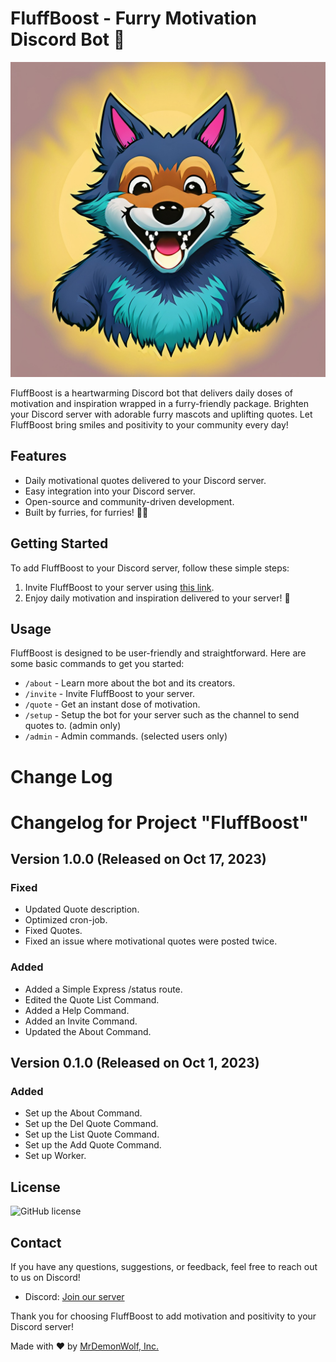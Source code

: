 # FluffBoost - Furry Motivation Discord Bot 🐾

![FluffBoost Logo](logo.jpg)

FluffBoost is a heartwarming Discord bot that delivers daily doses of motivation and inspiration wrapped in a furry-friendly package. Brighten your Discord server with adorable furry mascots and uplifting quotes. Let FluffBoost bring smiles and positivity to your community every day!

## Features

- Daily motivational quotes delivered to your Discord server.
- Easy integration into your Discord server.
- Open-source and community-driven development.
- Built by furries, for furries! 🐺🐾

## Getting Started

To add FluffBoost to your Discord server, follow these simple steps:

1. Invite FluffBoost to your server using [this link](https://discord.com/api/oauth2/authorize?client_id=1152416549261561856&permissions=2147551232&scope=bot).
2. Enjoy daily motivation and inspiration delivered to your server! 🎉

## Usage

FluffBoost is designed to be user-friendly and straightforward. Here are some basic commands to get you started:

- `/about` - Learn more about the bot and its creators.
- `/invite` - Invite FluffBoost to your server.
- `/quote` - Get an instant dose of motivation.
- `/setup` - Setup the bot for your server such as the channel to send quotes to. (admin only)
- `/admin` - Admin commands. (selected users only)

# Change Log

# Changelog for Project "FluffBoost"

## Version 1.0.0 (Released on Oct 17, 2023)

### Fixed

- Updated Quote description.
- Optimized cron-job.
- Fixed Quotes.
- Fixed an issue where motivational quotes were posted twice.

### Added

- Added a Simple Express /status route.
- Edited the Quote List Command.
- Added a Help Command.
- Added an Invite Command.
- Updated the About Command.

## Version 0.1.0 (Released on Oct 1, 2023)

### Added

- Set up the About Command.
- Set up the Del Quote Command.
- Set up the List Quote Command.
- Set up the Add Quote Command.
- Set up Worker.

## License

![GitHub license](https://img.shields.io/github/license/MrDemonWolf/fluffboost.svg?style=for-the-badge&logo=github)

## Contact

If you have any questions, suggestions, or feedback, feel free to reach out to us on Discord!

- Discord: [Join our server](https://mrdwolf.com/discord)

Thank you for choosing FluffBoost to add motivation and positivity to your Discord server!

Made with ❤️ by <a href="https://www.mrdemonwolf.com">MrDemonWolf, Inc.</a>

